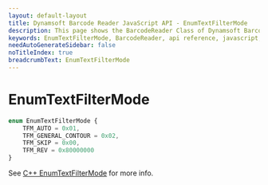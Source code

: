 ```yaml
---
layout: default-layout
title: Dynamsoft Barcode Reader JavaScript API - EnumTextFilterMode
description: This page shows the BarcodeReader Class of Dynamsoft Barcode Reader JavaScript SDK.
keywords: EnumTextFilterMode, BarcodeReader, api reference, javascript, js
needAutoGenerateSidebar: false
noTitleIndex: true
breadcrumbText: EnumTextFilterMode
---
```



# EnumTextFilterMode

```ts
enum EnumTextFilterMode { 
    TFM_AUTO = 0x01, 
    TFM_GENERAL_CONTOUR = 0x02, 
    TFM_SKIP = 0x00,
    TFM_REV = 0x80000000
}
```

See [C++ EnumTextFilterMode](https://www.dynamsoft.com/barcode-reader/parameters/enum/parameter-mode-enums.html?ver=latest#textfiltermode) for more info.